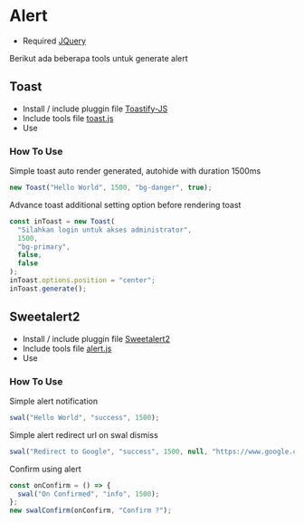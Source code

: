 # Alert

- Required [JQuery](https://cdnjs.cloudflare.com/ajax/libs/jquery/3.7.1/jquery.min.js)

Berikut ada beberapa tools untuk generate alert

## Toast

- Install / include pluggin file [Toastify-JS](https://github.com/apvarun/toastify-js/blob/master/README.md)
- Include tools file [toast.js](alert/toast.js)
- Use

### How To Use

Simple toast auto render generated, autohide with duration 1500ms

```js
new Toast("Hello World", 1500, "bg-danger", true);
```

Advance toast additional setting option before rendering toast

```js
const inToast = new Toast(
  "Silahkan login untuk akses administrator",
  1500,
  "bg-primary",
  false,
  false
);
inToast.options.position = "center";
inToast.generate();
```

## Sweetalert2

- Install / include pluggin file [Sweetalert2](https://sweetalert2.github.io/)
- Include tools file [alert.js](alert/alert.js)
- Use

### How To Use

Simple alert notification

```js
swal("Hello World", "success", 1500);
```

Simple alert redirect url on swal dismiss

```js
swal("Redirect to Google", "success", 1500, null, "https://www.google.com/");
```

Confirm using alert

```js
const onConfirm = () => {
  swal("On Confirmed", "info", 1500);
};
new swalConfirm(onConfirm, "Confirm ?");
```
